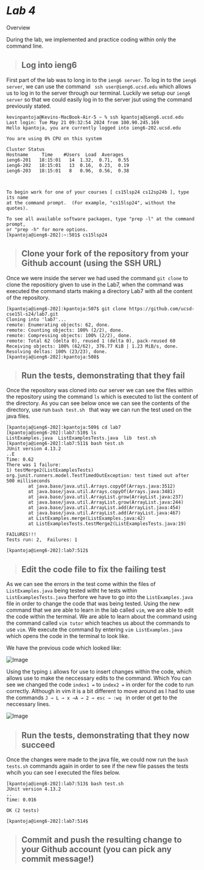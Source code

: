 # ___Lab 4___ 

Overview 

During the lab, we implemented and practice coding within only the command line.

> ## Log into ieng6 ##

First part of the lab was to long in to the `ieng6 server`. To log in to the `ieng6 server`, we can use the command ` ssh user@ieng6.ucsd.edu` which allows us to log in to the server through our terminal. Luckily we setup our `ieng6 server` so that we could easily log in to the server jsut using the command previously stated.

```
kevinpantoja@Kevins-MacBook-Air-5 ~ % ssh kpantoja@ieng6.ucsd.edu
Last login: Tue May 21 09:32:54 2024 from 100.90.245.169
Hello kpantoja, you are currently logged into ieng6-202.ucsd.edu

You are using 0% CPU on this system

Cluster Status 
Hostname     Time    #Users  Load  Averages  
ieng6-201   18:15:01   14  1.32,  0.71,  0.55
ieng6-202   18:15:01   13  0.16,  0.23,  0.19
ieng6-203   18:15:01   8   0.96,  0.56,  0.38

 

To begin work for one of your courses [ cs15lsp24 cs12sp24b ], type its name 
at the command prompt.  (For example, "cs15lsp24", without the quotes).

To see all available software packages, type "prep -l" at the command prompt,
or "prep -h" for more options.
[kpantoja@ieng6-202]:~:501$ cs15lsp24 
```

> ## Clone your fork of the repository from your Github account (using the SSH URL) ##

Once we were inside the server we had used the command `git clone` to clone the repositiory given to use in the Lab7, when the command was executed the command starts making a directory Lab7 with all the content of the repository. 

```
[kpantoja@ieng6-202]:kpantoja:507$ git clone https://github.com/ucsd-cse15l-s24/lab7.git
Cloning into 'lab7'...
remote: Enumerating objects: 62, done.
remote: Counting objects: 100% (2/2), done.
remote: Compressing objects: 100% (2/2), done.
remote: Total 62 (delta 0), reused 1 (delta 0), pack-reused 60
Receiving objects: 100% (62/62), 376.77 KiB | 1.23 MiB/s, done.
Resolving deltas: 100% (23/23), done.
[kpantoja@ieng6-202]:kpantoja:508$
```

> ## Run the tests, demonstrating that they fail

Once the repository was cloned into our server we can see the files within the repository using the command `ls` which is executed to list the content of the directory. As you can see below once we can see the contents of the directory, use run `bash test.sh ` that way we can run the test used on the java files.

```
[kpantoja@ieng6-202]:kpantoja:509$ cd lab7 
[kpantoja@ieng6-202]:lab7:510$ ls
ListExamples.java  ListExamplesTests.java  lib  test.sh
[kpantoja@ieng6-202]:lab7:511$ bash test.sh
JUnit version 4.13.2
..E
Time: 0.62
There was 1 failure:
1) testMerge2(ListExamplesTests)
org.junit.runners.model.TestTimedOutException: test timed out after 500 milliseconds
        at java.base/java.util.Arrays.copyOf(Arrays.java:3512)
        at java.base/java.util.Arrays.copyOf(Arrays.java:3481)
        at java.base/java.util.ArrayList.grow(ArrayList.java:237)
        at java.base/java.util.ArrayList.grow(ArrayList.java:244)
        at java.base/java.util.ArrayList.add(ArrayList.java:454)
        at java.base/java.util.ArrayList.add(ArrayList.java:467)
        at ListExamples.merge(ListExamples.java:42)
        at ListExamplesTests.testMerge2(ListExamplesTests.java:19)

FAILURES!!!
Tests run: 2,  Failures: 1

[kpantoja@ieng6-202]:lab7:512$ 
```

> ## Edit the code file to fix the failing test

As we can see the errors in the test come within the files of `ListExamples.java` being tested witht he tests within `ListExamplesTests.java` therfore we have to go into the `ListExamples.java` file in order to change the code that was being tested. Using the new command that we are able to learn in the lab called `vim`, we are able to edit the code within the terminal. We are able to learn about the command using the command called `vim tutor` which teaches us about the commands to use `vim`. We execute the command by entering `vim ListExamples.java` which opens the code in the terminal to look like.

We have the previous code which looked like:

![Image](http://url/a.png)

Using the typing `i` allows for use to insert changes within the code, which allows use to make the neccessary edits to the command. Which You can see we changed the code `index1 =` to `index2 =` in order for the code to run correctly. Although in vim it is a bit different to move around as I had to use the commands `J → L → x →A → 2 → esc → :wq ` in order ot get to the neccessary lines.

![Image](http://url/a.png)

> ## Run the tests, demonstrating that they now succeed
Once the changes were made to the java file, we could now run the `bash tests.sh` commands again in order to see if the new file passes the tests whcih you can see I executed the files below.

```
[kpantoja@ieng6-202]:lab7:513$ bash test.sh
JUnit version 4.13.2
..
Time: 0.016

OK (2 tests)

[kpantoja@ieng6-202]:lab7:514$ 
```
> ## Commit and push the resulting change to your Github account (you can pick any commit message!)
